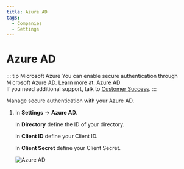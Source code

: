 ```yaml
---
title: Azure AD
tags:
  - Companies
  - Settings
---
```

# Azure AD

::: tip Microsoft Azure
You can enable secure authentication through Microsoft Azure AD. Learn more at: [Azure AD](../../integrations/azure-ad/)<br>
If you need additional support, talk to [Customer Success](mailto:cs@phishx.io).
:::

Manage secure authentication with your Azure AD.

1. In **Settings** -> **Azure AD**.

   In **Directory** define the ID of your directory.

   In **Client ID** define your Client ID.

   In **Client Secret** define your Client Secret.

   ![Azure AD](https://cdn.phishx.io/phishx-docs/images/phishx_companies_azure_ad_01.webp)
